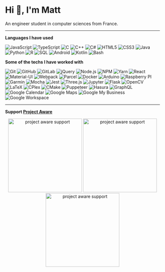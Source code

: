 # Hi 👋, I'm Matt

An engineer student in computer sciences from France.

---

**Languages I have used**

![JavaScript](https://img.shields.io/badge/-JavaScript-000000?style=flat&logo=javascript)
![TypeScript](https://img.shields.io/badge/-TypeScript-000000?style=flat&logo=typescript&logoColor=007ACC)
![C](https://img.shields.io/badge/-C-000000?style=flat&logo=C)
![C++](https://img.shields.io/badge/-C++-000000?style=flat&logo=C%2B%2B&logoColor=00599C)
![C#](https://img.shields.io/badge/-C%23-000000?style=flat&logo=c-sharp)
![HTML5](https://img.shields.io/badge/-HTML5-000000?style=flat&logo=HTML5)
![CSS3](https://img.shields.io/badge/-CSS3-000000?style=flat&logo=CSS3)
![Java](https://img.shields.io/badge/-Java-000000?style=flat&logo=Java&logoColor=007396)
![Python](https://img.shields.io/badge/-Python-000000?style=flat&logo=python)
![R](https://img.shields.io/badge/-R-000000?style=flat&logo=R)
![SQL](https://img.shields.io/badge/-SQL-000000?style=flat&logo=MySQL)
![Android](https://img.shields.io/badge/-Android-000000?style=flat&logo=Android)
![Kotlin](https://img.shields.io/badge/-Kotlin-000000?style=flat&logo=Kotlin)
![Bash](https://img.shields.io/badge/-Bash-000000?style=flat&logo=powershell)

**Some of the techs I have worked with**

![Git](https://img.shields.io/badge/-Git-000000?style=flat&logo=git)
![GitHub](https://img.shields.io/badge/-GitHub-000000?style=flat&logo=github)
![GitLab](https://img.shields.io/badge/-Gitlab-000000?style=flat&logo=gitlab)
![jQuery](https://img.shields.io/badge/-jQuery-000000?style=flat&logo=jQuery)
![Node.js](https://img.shields.io/badge/-Node.js-000000?style=flat&logo=node.js)
![NPM](https://img.shields.io/badge/-NPM-000000?style=flat&logo=npm)
![Yarn](https://img.shields.io/badge/-Yarn-000000?style=flat&logo=yarn)
![React](https://img.shields.io/badge/-React-000000?style=flat&logo=React)
![Material-UI](https://img.shields.io/badge/-MaterialUI-000000?style=flat&logo=Material-ui&logoColor=blue)
![Webpack](https://img.shields.io/badge/-Webpack-000000?style=flat&logo=Webpack)
![Parcel](https://img.shields.io/badge/-Parcel-000000?style=flat&logo=Parcel)
![Docker](https://img.shields.io/badge/-Docker-000000?style=flat&logo=docker)
![Arduino](https://img.shields.io/badge/-Arduino-000000?style=flat&logo=arduino)
![Raspberry PI](https://img.shields.io/badge/-Raspberry%20PI-000000?style=flat&logo=raspberry-pi)
![Garmin](https://img.shields.io/badge/-Garmin-000000?style=flat&logo=garmin)
![Mocha](https://img.shields.io/badge/-Mocha-000000?style=flat&logo=mocha)
![Jest](https://img.shields.io/badge/-Jest-000000?style=flat&logo=jest)
![Three.js](https://img.shields.io/badge/-Three.js-000000?style=flat&logo=peertube&logoColor=white)
![Jupyter](https://img.shields.io/badge/-Jupyter-000000?style=flat&logo=jupyter)
![Flask](https://img.shields.io/badge/-Flask-000000?style=flat&logo=flask)
![OpenCV](https://img.shields.io/badge/-OpenCV-000000?style=flat&logo=affinity-photo)
![LaTeX](https://img.shields.io/badge/-LaTeX-000000?style=flat&logo=latex)
![CPlex](https://img.shields.io/badge/-CPlex-000000?style=flat&logo=ibm)
![CMake](https://img.shields.io/badge/-CMake-000000?style=flat&logo=cmake)
![Puppeteer](https://img.shields.io/badge/-Puppeteer-000000?style=flat&logo=google-chrome&logoColor=green)
![Hasura](https://img.shields.io/badge/-Hasura-000000?style=flat&logo=hasura&logoColor=blue)
![GraphQL](https://img.shields.io/badge/-GraphQL-000000?style=flat&logo=GraphQL&logoColor=violet)
![Google Calendar](https://img.shields.io/badge/-Google%20Calendar%20API-000000?style=flat&logo=Google-Calendar)
![Google Maps](https://img.shields.io/badge/-Google%20Maps%20API-000000?style=flat&logo=Google-Maps&logoColor=gray)
![Google My Business](https://img.shields.io/badge/-Google%20MyBusiness%20API-000000?style=flat&logo=Google-My-Business&logoColor=3044ab)
![Google Workspace](https://img.shields.io/badge/-Google%20Workspace%20API-000000?style=flat&logo=Google-Tag-Manager&logoColor=red)

---


**Support [Project Aware](https://www.projectaware.org/)**
<p align="center">
<img src="https://media.giphy.com/media/lrPvcOmXVBFwsJTnIA/giphy.gif" width="240" height="240" alt="project aware support">
<img src="https://media.giphy.com/media/iIXi541ntrfCxDztDh/giphy.gif" width="240" height="240" alt="project aware support">
<img src="https://media.giphy.com/media/S3c2004ocACYoFtz4D/giphy.gif" width="240" height="240" alt="project aware support">
</p>


